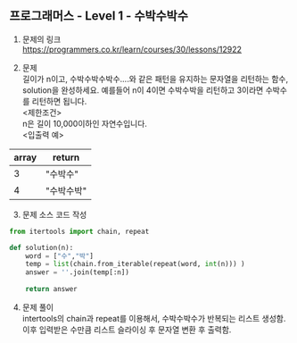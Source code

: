 프로그래머스 - Level 1 - 수박수박수
-------------

1. 문제의 링크   
https://programmers.co.kr/learn/courses/30/lessons/12922   

2. 문제    
길이가 n이고, 수박수박수박수....와 같은 패턴을 유지하는 문자열을 리턴하는 함수, solution을 완성하세요.     예를들어 n이 4이면 수박수박을 리턴하고 3이라면 수박수를 리턴하면 됩니다.     
<제한조건>      
 n은 길이 10,000이하인 자연수입니다.        
<입출력 예>        

|array|return|
|----|-----|
|3|"수박수"|
|4|"수박수박"|  
          
3. 문제 소스 코드 작성      
```python
from itertools import chain, repeat

def solution(n):
    word = ["수","박"]
    temp = list(chain.from_iterable(repeat(word, int(n))) )
    answer = ''.join(temp[:n])
    
    return answer
```

4. 문제 풀이    
intertools의 chain과 repeat를 이용해서, 수박수박수가 반복되는 리스트 생성함.       
이후 입력받은 수만큼 리스트 슬라이싱 후 문자열 변환 후 출력함.             

  

